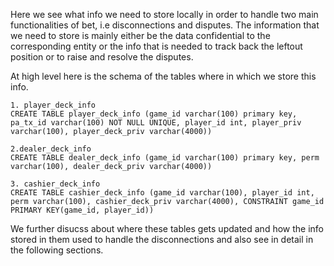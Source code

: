 Here we see what info we need to store locally in order to handle two main functionalities of bet, i.e disconnections and disputes. The information that we need to store is mainly either be the data confidential to the corresponding entity or the info that is needed to track back the leftout position or to raise and resolve the disputes. 

At high level here is the schema of the tables where in which we store this info.
```
1. player_deck_info
CREATE TABLE player_deck_info (game_id varchar(100) primary key, pa_tx_id varchar(100) NOT NULL UNIQUE, player_id int, player_priv varchar(100), player_deck_priv varchar(4000))

2.dealer_deck_info
CREATE TABLE dealer_deck_info (game_id varchar(100) primary key, perm varchar(100), dealer_deck_priv varchar(4000))

3. cashier_deck_info
CREATE TABLE cashier_deck_info (game_id varchar(100), player_id int, perm varchar(100), cashier_deck_priv varchar(4000), CONSTRAINT game_id PRIMARY KEY(game_id, player_id))
```

We further disucss about where these tables gets updated and how the info stored in them used to handle the disconnections and also see in detail in the following sections.
